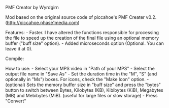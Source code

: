 PMF Creator by Wyrdgirn

Mod based on the original source code of piccahoe's PMF Creater v0.2. (http://piccahoe.phase1media.com)

Features:
    - Faster. I have altered the functions responsible for processing the file to speed up the creation of the final file using an optional memory buffer ("buff size" option).
    - Added microseconds option (Optional. You can leave it at 0).
    
Compile:

How to use:
    - Select your MPS video in "Path of your MPS"
    - Select the output file name in "Save As"
    - Set the duration time in the "M", "S" (and optionally in "Ms") boxes. For icons, check the "Make Icon" option.
    - (optional) Sets the memory buffer size in "buff size" and press the "bytes" button to switch between Bytes, Kilobytes (KB), Kibibytes (KiB), Megabytes (MB) and Mebibytes (MiB). (useful for large files or slow storage)
    - Press "Convert"
    
    